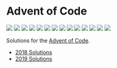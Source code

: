 # Advent of Code

![](https://img.shields.io/badge/version-v9.2.28-orange.svg)
![](https://img.shields.io/node/v/@stdlib/stdlib.svg)
![](https://img.shields.io/cocoapods/p/AFNetworking.svg)
![](https://img.shields.io/aur/license/yaourt.svg)
![](https://img.shields.io/badge/uptime-98%25-yellowgreen.svg)
![](https://img.shields.io/badge/git_repo-grey.svg?logo=github&logoColor=white&link=https://github.com/Murreey/advent-of-code/)
![](https://img.shields.io/badge/minified--size-78.6MB-blue.svg)
![](https://img.shields.io/badge/windows-95-green.svg?logo=windows)
![](https://img.shields.io/badge/tests-383%20passing-brightgreen.svg)
![](https://img.shields.io/badge/coverage-0%25-red.svg)
![](https://img.shields.io/badge/written_in-microsoft_word-grey.svg?logo=microsoft-word&logoColor=white&colorB=2B579A)
![](https://img.shields.io/badge/what%20i%27m%20supposed%20to%20be%20doing-working-orange.svg)
![](https://img.shields.io/badge/vine-still_dead-red.svg?logo=vine&logoColor=11b48A)
![](https://img.shields.io/badge/badges-added-brightgreen.svg)

Solutions for the [Advent of Code](https://adventofcode.com).

- [2018 Solutions](./2018)
- [2019 Solutions](https://media.giphy.com/media/bP5bOY4onThgA/giphy.gif)